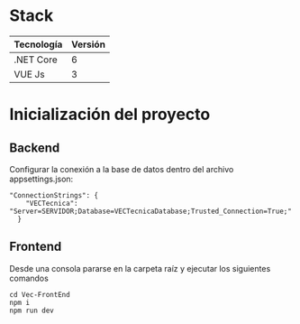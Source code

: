 # Stack

| Tecnología | Versión  |
| ------------- | ------------- |
| .NET Core | 6  |
| VUE Js  | 3 |

# Inicialización del proyecto

## Backend
Configurar la conexión a la base de datos dentro del archivo appsettings.json:
```
"ConnectionStrings": {
    "VECTecnica": "Server=SERVIDOR;Database=VECTecnicaDatabase;Trusted_Connection=True;"
  }
```

## Frontend
Desde una consola pararse en la carpeta raíz y ejecutar los siguientes comandos
```
cd Vec-FrontEnd
npm i
npm run dev
```
